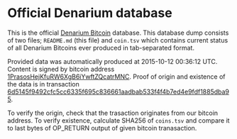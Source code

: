 <!-- -*- mode: markdown; coding: utf-8 -*- -->
# Official Denarium database

This is the official [Denarium Bitcoin](https://denarium.com)
database. This database dump consists of two files; `README.md`
(this file) and `coin.tsv` which contains current status of all
Denarium Bitcoins ever produced in tab-separated format.

Provided data was automatically produced at 2015-10-12 00:36:12 UTC.
Content is signed by bitcoin address
[1PrasosHejKfuRW6XgB6iYwftZQcatrMNC](https://www.blocktrail.com/BTC/address/1PrasosHejKfuRW6XgB6iYwftZQcatrMNC).
Proof of origin and existence of the data is in transaction
[6d5145f9492cfc5cc6335f695c836661aadbab533f4f4b7ed4e9fdf1885dba95](https://www.blocktrail.com/BTC/tx/6d5145f9492cfc5cc6335f695c836661aadbab533f4f4b7ed4e9fdf1885dba95).

To verify the origin, check that the trasaction originates from our bitcoin
address. To verify existence, calculate SHA256 of `coins.tsv` and compare
it to last bytes of OP_RETURN output of given bitcoin tranasaction.
